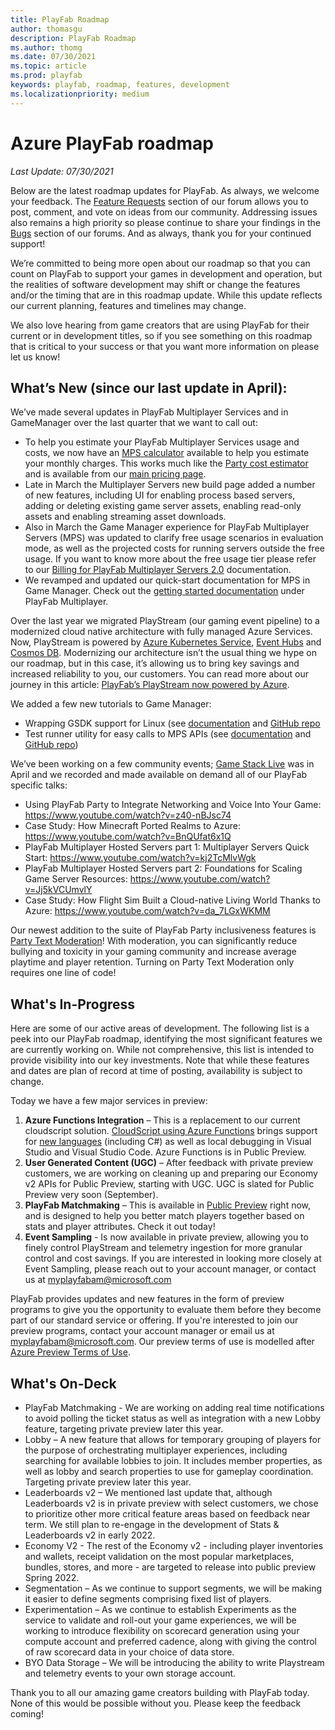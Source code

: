 ```yaml
---
title: PlayFab Roadmap
author: thomasgu
description: PlayFab Roadmap
ms.author: thomg
ms.date: 07/30/2021
ms.topic: article
ms.prod: playfab
keywords: playfab, roadmap, features, development
ms.localizationpriority: medium
---
```



# Azure PlayFab roadmap

_Last Update: 07/30/2021_

Below are the latest roadmap updates for PlayFab. As always, we welcome your feedback. The [Feature Requests](https://community.playfab.com/spaces/24/index.html?sort=votes) section of our forum allows you to post, comment, and vote on ideas from our community. Addressing issues also remains a high priority so please continue to share your findings in the [Bugs](https://community.playfab.com/spaces/23/index.html) section of our forums. And as always, thank you for your continued support!

We’re committed to being more open about our roadmap so that you can count on PlayFab to support your games in development and operation, but the realities of software development may shift or change the features and/or the timing that are in this roadmap update. While this update reflects our current planning, features and timelines may change. 

We also love hearing from game creators that are using PlayFab for their current or in development titles, so if you see something on this roadmap that is critical to your success or that you want more information on please let us know!

## What’s New (since our last update in April):

We’ve made several updates in PlayFab Multiplayer Services and in GameManager over the last quarter that we want to call out:

- To help you estimate your PlayFab Multiplayer Services usage and costs, we now have an [MPS calculator](https://playfab.com/mps-calculator/) available to help you estimate your monthly charges. This works much like the [Party cost estimator](https://playfab.com/party-calculator/) and is available from our [main pricing page](https://playfab.com/pricing/).
- Late in March the Multiplayer Servers new build page added a number of new features, including UI for enabling process based servers, adding or deleting existing game server assets, enabling read-only assets and enabling streaming asset downloads. 
- Also in March the Game Manager experience for PlayFab Multiplayer Servers (MPS) was updated to clarify free usage scenarios in evaluation mode, as well as the projected costs for running servers outside the free usage. If you want to know more about the free usage tier please refer to our [Billing for PlayFab Multiplayer Servers 2.0](https://docs.microsoft.com/gaming/playfab/features/multiplayer/servers/billing-for-thunderhead) documentation.
- We revamped and updated our quick-start documentation for MPS in Game Manager. Check out the [getting started documentation](https://docs.microsoft.com/gaming/playfab/features/multiplayer/mpintro) under PlayFab Multiplayer. 

Over the last year we migrated PlayStream (our gaming event pipeline) to a modernized cloud native architecture with fully managed Azure Services. Now, PlayStream is powered by [Azure Kubernetes Service](https://azure.microsoft.com/services/kubernetes-service/), [Event Hubs](https://azure.microsoft.com/services/event-hubs/) and [Cosmos DB](https://azure.microsoft.com/services/cosmos-db/). Modernizing our architecture isn’t the usual thing we hype on our roadmap, but in this case, it’s allowing us to bring key savings and increased reliability to you, our customers. You can read more about our journey in this article: [PlayFab’s PlayStream now powered by Azure](https://blog.playfab.com/blog/playfabs-playstream-bids-farewell-to-aws-now-powered-by-azure).

We added a few new tutorials to Game Manager:
- Wrapping GSDK support for Linux (see [documentation](https://docs.microsoft.com/gaming/playfab/features/multiplayer/servers/create-your-first-server) and [GitHub repo](https://github.com/PlayFab/MpsSamples/tree/master/MpsAllocatorSample)
- Test runner utility for easy calls to MPS APIs (see [documentation](https://docs.microsoft.com/gaming/playfab/features/multiplayer/servers/mps-allocator-sample) and [GitHub repo](https://github.com/PlayFab/MpsSamples/tree/master/MpsAllocatorSample))

We’ve been working on a few community events;  [Game Stack Live](https://developer.microsoft.com/games/events/game-stack-live/) was in April and we recorded and made available on demand all of our PlayFab specific talks:
- Using PlayFab Party to Integrate Networking and Voice Into Your Game: https://www.youtube.com/watch?v=z40-nBJsc74
- Case Study: How Minecraft Ported Realms to Azure: https://www.youtube.com/watch?v=BnQUfat6x1Q
- PlayFab Multiplayer Hosted Servers part 1: Multiplayer Servers Quick Start: https://www.youtube.com/watch?v=kj2TcMlvWgk 
- PlayFab Multiplayer Hosted Servers part 2: Foundations for Scaling Game Server Resources: https://www.youtube.com/watch?v=Jj5kVCUmvlY 
- Case Study: How Flight Sim Built a Cloud-native Living World Thanks to Azure: https://www.youtube.com/watch?v=da_7LGxWKMM

Our newest addition to the suite of PlayFab Party inclusiveness features is [Party Text Moderation](https://docs.microsoft.com/gaming/playfab/features/multiplayer/networking/concepts-text-moderation)! With moderation, you can significantly reduce bullying and toxicity in your gaming community and increase average playtime and player retention. Turning on Party Text Moderation only requires one line of code! 

## What's In-Progress

Here are some of our active areas of development. The following list is a peek into our PlayFab roadmap, identifying the most significant features we are currently working on. While not comprehensive, this list is intended to provide visibility into our key investments. Note that while these features and dates are plan of record at time of posting, availability is subject to change.

Today we have a few major services in preview:
1. **Azure Functions Integration** – This is a replacement to our current cloudscript solution. [CloudScript using Azure Functions](../features/automation/cloudscript-af/index.md) brings support for [new languages](/azure/azure-functions/supported-languages) (including C#) as well as local debugging in Visual Studio and Visual Studio Code. Azure Functions is in Public Preview.
1. **User Generated Content (UGC)** – After feedback with private preview customers, we are working on cleaning up and preparing our Economy v2 APIs for Public Preview, starting with UGC. UGC is slated for Public Preview very soon (September).
1. **PlayFab Matchmaking** – This is available in [Public Preview](../features/multiplayer/matchmaking/index.md) right now, and is designed to help you better match players together based on stats and player attributes. Check it out today!
1. **Event Sampling** - Is now available in private preview, allowing you to finely control PlayStream and telemetry ingestion for more granular control and cost savings. If you are interested in looking more closely at Event Sampling, please reach out to your account manager, or contact us at myplayfabam@microsoft.com 

PlayFab provides updates and new features in the form of preview programs to give you the opportunity to evaluate them before they become part of our standard service or offering. If you're interested to join our preview programs, contact your account manager or email us at myplayfabam@microsoft.com. Our preview terms of use is modelled after [Azure Preview Terms of Use](https://azure.microsoft.com/support/legal/preview-supplemental-terms/).

## What's On-Deck

- PlayFab Matchmaking - We are working on adding real time notifications to avoid polling the ticket status as well as integration with a new Lobby feature, targeting private preview later this year.
- Lobby – A new feature that allows for temporary grouping of players for the purpose of orchestrating multiplayer experiences, including searching for available lobbies to join. It includes member properties, as well as lobby and search properties to use for gameplay coordination. Targeting private preview later this year.
- Leaderboards v2 – We mentioned last update that, although Leaderboards v2 is in private preview with select customers, we chose to prioritize other more critical feature areas based on feedback near term. We still plan to re-engage in the development of Stats & Leaderboards v2 in early 2022.
- Economy V2 - The rest of the Economy v2 - including player inventories and wallets, receipt validation on the most popular marketplaces, bundles, stores, and more - are targeted to release into public preview Spring 2022.
- Segmentation – As we continue to support segments, we will be making it easier to define segments comprising fixed list of players. 
- Experimentation – As we continue to establish Experiments as the service to validate and roll-out your game experiences, we will be working to introduce flexibility on scorecard generation using your compute account and preferred cadence, along with giving the control of raw scorecard data in your choice of data store.
- BYO Data Storage –  We will be introducing the ability to write Playstream and telemetry events to your own storage account.

Thank you to all our amazing game creators building with PlayFab today. None of this would be possible without you. Please keep the feedback coming! 